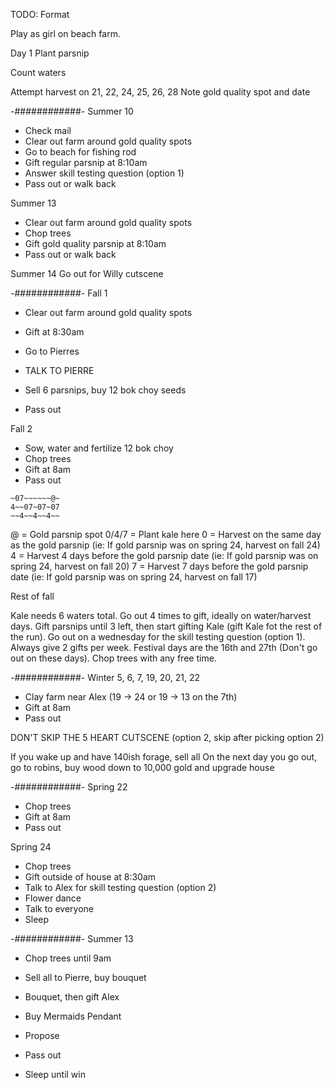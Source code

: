 TODO: Format


Play as girl on beach farm.

Day 1 Plant parsnip

Count waters

Attempt harvest on 21, 22, 24, 25, 26, 28
Note gold quality spot and date

-############-
Summer 10
- Check mail
- Clear out farm around gold quality spots
- Go to beach for fishing rod
- Gift regular parsnip at 8:10am
- Answer skill testing question (option 1)
- Pass out or walk back

Summer 13
- Clear out farm around gold quality spots
- Chop trees
- Gift gold quality parsnip at 8:10am
- Pass out or walk back

Summer 14
Go out for Willy cutscene

-############-
Fall 1
- Clear out farm around gold quality spots
- Gift at 8:30am
- Go to Pierres

- TALK TO PIERRE

- Sell 6 parsnips, buy 12 bok choy seeds
- Pass out

Fall 2
- Sow, water and fertilize 12 bok choy
- Chop trees
- Gift at 8am
- Pass out

```
~07~~~~~~@~
4~~07~07~07
~~4~~4~~4~~
```

@ = Gold parsnip spot
0/4/7 = Plant kale here
0 = Harvest on the same day as the gold parsnip (ie: If gold parsnip was on spring 24, harvest on fall 24)
4 = Harvest 4 days before the gold parsnip date (ie: If gold parsnip was on spring 24, harvest on fall 20)
7 = Harvest 7 days before the gold parsnip date (ie: If gold parsnip was on spring 24, harvest on fall 17)

Rest of fall

Kale needs 6 waters total.
Go out 4 times to gift, ideally on water/harvest days. Gift parsnips until 3 left, then start gifting Kale (gift Kale fot the rest of the run).
Go out on a wednesday for the skill testing question (option 1).
Always give 2 gifts per week.
Festival days are the 16th and 27th (Don't go out on these days).
Chop trees with any free time.

-############-
Winter 5, 6, 7, 19, 20, 21, 22
- Clay farm near Alex (19 -> 24 or 19 -> 13 on the 7th) 
- Gift at 8am
- Pass out

DON'T SKIP THE 5 HEART CUTSCENE (option 2, skip after picking option 2)

If you wake up and have 140ish forage, sell all
On the next day you go out, go to robins, buy wood down to 10,000 gold and upgrade house

-############-
Spring 22
- Chop trees
- Gift at 8am
- Pass out

Spring 24
- Chop trees
- Gift outside of house at 8:30am
- Talk to Alex for skill testing question (option 2)
- Flower dance
- Talk to everyone
- Sleep

-############-
Summer 13

- Chop trees until 9am
- Sell all to Pierre, buy bouquet
- Bouquet, then gift Alex
- Buy Mermaids Pendant
- Propose
- Pass out

- Sleep until win
